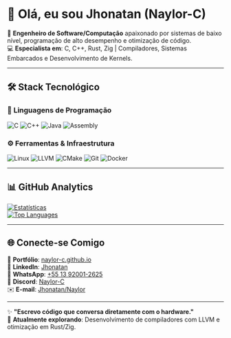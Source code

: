# 👋 Olá, eu sou Jhonatan (Naylor-C)  

🚀 **Engenheiro de Software/Computação** apaixonado por sistemas de baixo nível, programação de alto desempenho e otimização de código.  
💻 **Especialista em**: C, C++, Rust, Zig | Compiladores, Sistemas Embarcados e Desenvolvimento de Kernels.  

---

## 🛠️ Stack Tecnológico  

### 🔹 **Linguagens de Programação**  
![C](https://img.shields.io/badge/C-00599C?style=for-the-badge&logo=c&logoColor=white)
![C++](https://img.shields.io/badge/C++-00599C?style=for-the-badge&logo=c%2B%2B&logoColor=white)
![Java](https://img.shields.io/badge/Java-007396?style=for-the-badge&logo=openjdk&logoColor=white)
![Assembly](https://img.shields.io/badge/Assembly-8E0B0B?style=for-the-badge&logo=assemblyscript&logoColor=white)

### ⚙️ **Ferramentas & Infraestrutura**  
![Linux](https://img.shields.io/badge/Linux-FCC624?style=for-the-badge&logo=linux&logoColor=black)
![LLVM](https://img.shields.io/badge/LLVM-262D3A?style=for-the-badge&logo=llvm&logoColor=white)
![CMake](https://img.shields.io/badge/CMake-064F8C?style=for-the-badge&logo=cmake&logoColor=white)
![Git](https://img.shields.io/badge/Git-F05032?style=for-the-badge&logo=git&logoColor=white)
![Docker](https://img.shields.io/badge/Docker-2496ED?style=for-the-badge&logo=docker&logoColor=white)

---

## 📊 **GitHub Analytics**  

[![Estatísticas](https://github-readme-stats.vercel.app/api?username=Naylor-C&show_icons=true&count_private=true&theme=radical&hide_border=true)](https://github.com/Naylor-C)  
[![Top Languages](https://github-readme-stats.vercel.app/api/top-langs/?username=Naylor-C&layout=compact&theme=radical&hide_border=true)](https://github.com/Naylor-C)

---

## 🌐 **Conecte-se Comigo**  

📌 **Portfólio**: [naylor-c.github.io](https://naylor-c.github.io/Naylor-C/)  
🔗 **LinkedIn**: [Jhonatan](https://www.linkedin.com/public-profile/settings?lipi=urn%3Ali%3Apage%3Ad_flagship3_profile_self_edit_contact-info%3BDZmf4XL1RjGpjhyRnwFqTA%3D%3D) <br>
📱 **WhatsApp**: [+55 13 92001-2625](https://wa.me/5513920012625)  
💬 **Discord**: [Naylor-C](https://discord.com/channels/@me/1344427331657404496)  
✉️ **E-mail**: [Jhonatan/Naylor](mailto:academicnaylor@gmail.com)  

---

✨ **"Escrevo código que conversa diretamente com o hardware."**  
🚀 **Atualmente explorando**: Desenvolvimento de compiladores com LLVM e otimização em Rust/Zig.  
